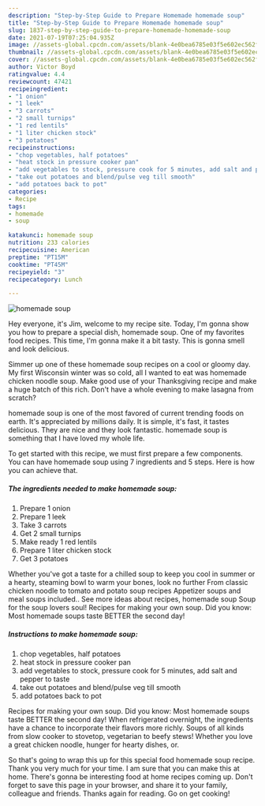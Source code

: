 ```yaml
---
description: "Step-by-Step Guide to Prepare Homemade homemade soup"
title: "Step-by-Step Guide to Prepare Homemade homemade soup"
slug: 1837-step-by-step-guide-to-prepare-homemade-homemade-soup
date: 2021-07-19T07:25:04.935Z
image: //assets-global.cpcdn.com/assets/blank-4e0bea6785e03f5e602ec562f230caae08da540cada707380b4fe1bbebba43da.png
thumbnail: //assets-global.cpcdn.com/assets/blank-4e0bea6785e03f5e602ec562f230caae08da540cada707380b4fe1bbebba43da.png
cover: //assets-global.cpcdn.com/assets/blank-4e0bea6785e03f5e602ec562f230caae08da540cada707380b4fe1bbebba43da.png
author: Victor Boyd
ratingvalue: 4.4
reviewcount: 47421
recipeingredient:
- "1 onion"
- "1 leek"
- "3 carrots"
- "2 small turnips"
- "1 red lentils"
- "1 liter chicken stock"
- "3 potatoes"
recipeinstructions:
- "chop vegetables, half potatoes"
- "heat stock in pressure cooker pan"
- "add vegetables to stock, pressure cook for 5 minutes, add salt and pepper to taste"
- "take out potatoes and blend/pulse veg till smooth"
- "add potatoes back to pot"
categories:
- Recipe
tags:
- homemade
- soup

katakunci: homemade soup 
nutrition: 233 calories
recipecuisine: American
preptime: "PT15M"
cooktime: "PT45M"
recipeyield: "3"
recipecategory: Lunch

---
```



![homemade soup](//assets-global.cpcdn.com/assets/blank-4e0bea6785e03f5e602ec562f230caae08da540cada707380b4fe1bbebba43da.png)

Hey everyone, it's Jim, welcome to my recipe site. Today, I'm gonna show you how to prepare a special dish, homemade soup. One of my favorites food recipes. This time, I'm gonna make it a bit tasty. This is gonna smell and look delicious.

Simmer up one of these homemade soup recipes on a cool or gloomy day. My first Wisconsin winter was so cold, all I wanted to eat was homemade chicken noodle soup. Make good use of your Thanksgiving recipe and make a huge batch of this rich. Don&#39;t have a whole evening to make lasagna from scratch?

homemade soup is one of the most favored of current trending foods on earth. It's appreciated by millions daily. It is simple, it's fast, it tastes delicious. They are nice and they look fantastic. homemade soup is something that I have loved my whole life.


To get started with this recipe, we must first prepare a few components. You can have homemade soup using 7 ingredients and 5 steps. Here is how you can achieve that.

<!--inarticleads1-->

##### The ingredients needed to make homemade soup:

1. Prepare 1 onion
1. Prepare 1 leek
1. Take 3 carrots
1. Get 2 small turnips
1. Make ready 1 red lentils
1. Prepare 1 liter chicken stock
1. Get 3 potatoes


Whether you&#39;ve got a taste for a chilled soup to keep you cool in summer or a hearty, steaming bowl to warm your bones, look no further From classic chicken noodle to tomato and potato soup recipes Appetizer soups and meal soups included.. See more ideas about recipes, homemade soup Soup for the soup lovers soul! Recipes for making your own soup. Did you know: Most homemade soups taste BETTER the second day! 

<!--inarticleads2-->

##### Instructions to make homemade soup:

1. chop vegetables, half potatoes
1. heat stock in pressure cooker pan
1. add vegetables to stock, pressure cook for 5 minutes, add salt and pepper to taste
1. take out potatoes and blend/pulse veg till smooth
1. add potatoes back to pot


Recipes for making your own soup. Did you know: Most homemade soups taste BETTER the second day! When refrigerated overnight, the ingredients have a chance to incorporate their flavors more richly. Soups of all kinds from slow cooker to stovetop, vegetarian to beefy stews! Whether you love a great chicken noodle, hunger for hearty dishes, or. 

So that's going to wrap this up for this special food homemade soup recipe. Thank you very much for your time. I am sure that you can make this at home. There's gonna be interesting food at home recipes coming up. Don't forget to save this page in your browser, and share it to your family, colleague and friends. Thanks again for reading. Go on get cooking!
